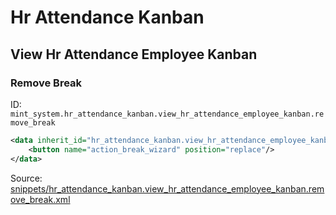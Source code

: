 # Hr Attendance Kanban

## View Hr Attendance Employee Kanban

### Remove Break

ID: `mint_system.hr_attendance_kanban.view_hr_attendance_employee_kanban.remove_break`

```xml
<data inherit_id="hr_attendance_kanban.view_hr_attendance_employee_kanban" priority="50">
    <button name="action_break_wizard" position="replace"/>
</data>

```

Source: [snippets/hr_attendance_kanban.view_hr_attendance_employee_kanban.remove_break.xml](https://github.com/Mint-System/Odoo-Build/tree/main/snippets/hr_attendance_kanban.view_hr_attendance_employee_kanban.remove_break.xml)

